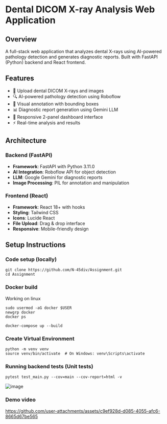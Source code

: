 # Dental DICOM X-ray Analysis Web Application

## Overview
A full-stack web application that analyzes dental X-rays using AI-powered pathology detection and generates diagnostic reports. Built with FastAPI (Python) backend and React frontend.

## Features
- 🦷 Upload dental DICOM X-rays and images
- 🔍 AI-powered pathology detection using Roboflow
- 🎯 Visual annotation with bounding boxes
- 📊 Diagnostic report generation using Gemini LLM
- 📱 Responsive 2-panel dashboard interface
- ⚡ Real-time analysis and results

## Architecture

### Backend (FastAPI)
- **Framework**: FastAPI with Python 3.11.0
- **AI Integration**: Roboflow API for object detection
- **LLM**: Google Gemini for diagnostic reports
- **Image Processing**: PIL for annotation and manipulation

### Frontend (React)
- **Framework**: React 18+ with hooks
- **Styling**: Tailwind CSS
- **Icons**: Lucide React
- **File Upload**: Drag & drop interface
- **Responsive**: Mobile-friendly design

## Setup Instructions

### Code setup (locally)

```
git clone https://github.com/N-45div/Assignment.git
cd Assignment
```

### Docker build

Working on linux

```
sudo usermod -aG docker $USER
newgrp docker
docker ps
```

```
docker-compose up --build
```

### Create Virtual Environment

```
python -m venv venv
source venv/bin/activate  # On Windows: venv\Scripts\activate
```

### Running backend tests (Unit tests)

```
pytest test_main.py --cov=main --cov-report=html -v
```
![image](https://github.com/user-attachments/assets/bc7b3db0-f84c-4502-a6d4-5bb32b15e242)

### Demo video

https://github.com/user-attachments/assets/c9ef928d-d085-4055-afc6-8665d67be565

